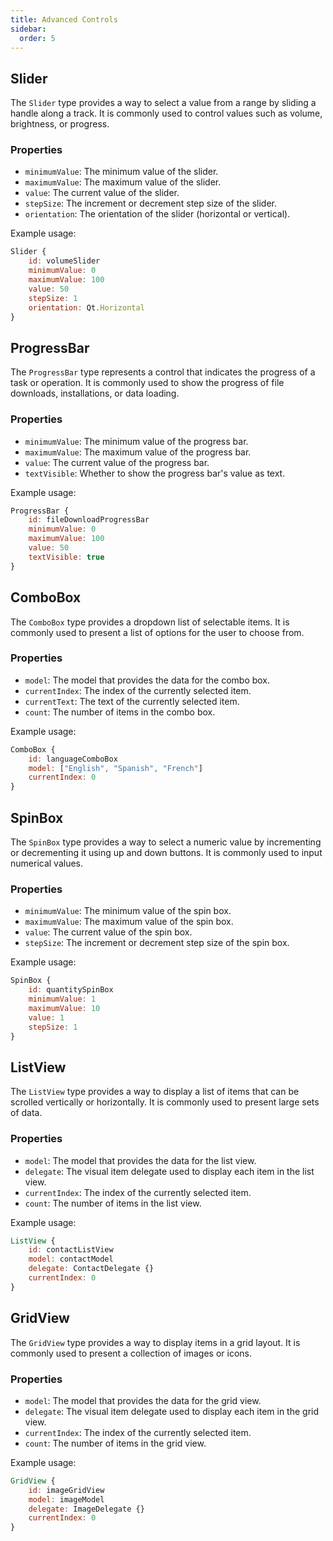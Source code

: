 ```yaml
---
title: Advanced Controls
sidebar:
  order: 5
---
```


## Slider

The `Slider` type provides a way to select a value from a range by sliding a handle along a track. It is commonly used to control values such as volume, brightness, or progress.

### Properties

- `minimumValue`: The minimum value of the slider.
- `maximumValue`: The maximum value of the slider.
- `value`: The current value of the slider.
- `stepSize`: The increment or decrement step size of the slider.
- `orientation`: The orientation of the slider (horizontal or vertical).

Example usage:

```qml
Slider {
    id: volumeSlider
    minimumValue: 0
    maximumValue: 100
    value: 50
    stepSize: 1
    orientation: Qt.Horizontal
}
```

## ProgressBar

The `ProgressBar` type represents a control that indicates the progress of a task or operation. It is commonly used to show the progress of file downloads, installations, or data loading.

### Properties

- `minimumValue`: The minimum value of the progress bar.
- `maximumValue`: The maximum value of the progress bar.
- `value`: The current value of the progress bar.
- `textVisible`: Whether to show the progress bar's value as text.

Example usage:

```qml
ProgressBar {
    id: fileDownloadProgressBar
    minimumValue: 0
    maximumValue: 100
    value: 50
    textVisible: true
}
```

## ComboBox

The `ComboBox` type provides a dropdown list of selectable items. It is commonly used to present a list of options for the user to choose from.

### Properties

- `model`: The model that provides the data for the combo box.
- `currentIndex`: The index of the currently selected item.
- `currentText`: The text of the currently selected item.
- `count`: The number of items in the combo box.

Example usage:

```qml
ComboBox {
    id: languageComboBox
    model: ["English", "Spanish", "French"]
    currentIndex: 0
}
```

## SpinBox

The `SpinBox` type provides a way to select a numeric value by incrementing or decrementing it using up and down buttons. It is commonly used to input numerical values.

### Properties

- `minimumValue`: The minimum value of the spin box.
- `maximumValue`: The maximum value of the spin box.
- `value`: The current value of the spin box.
- `stepSize`: The increment or decrement step size of the spin box.

Example usage:

```qml
SpinBox {
    id: quantitySpinBox
    minimumValue: 1
    maximumValue: 10
    value: 1
    stepSize: 1
}
```

## ListView

The `ListView` type provides a way to display a list of items that can be scrolled vertically or horizontally. It is commonly used to present large sets of data.

### Properties

- `model`: The model that provides the data for the list view.
- `delegate`: The visual item delegate used to display each item in the list view.
- `currentIndex`: The index of the currently selected item.
- `count`: The number of items in the list view.

Example usage:

```qml
ListView {
    id: contactListView
    model: contactModel
    delegate: ContactDelegate {}
    currentIndex: 0
}
```

## GridView

The `GridView` type provides a way to display items in a grid layout. It is commonly used to present a collection of images or icons.

### Properties

- `model`: The model that provides the data for the grid view.
- `delegate`: The visual item delegate used to display each item in the grid view.
- `currentIndex`: The index of the currently selected item.
- `count`: The number of items in the grid view.

Example usage:

```qml
GridView {
    id: imageGridView
    model: imageModel
    delegate: ImageDelegate {}
    currentIndex: 0
}
```
